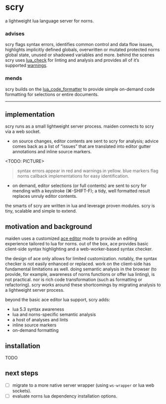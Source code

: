 # scry

a lightweight lua language server for norns.

### advises

scry flags syntax errors, identifies common control and data flow issues,  highlights implicitly defined globals, overwritten or mutated protected norns global state, unused or shadowed variables and more.  behind the scenes scry uses [lua_check](https://github.com/mpeterv/luacheck) for linting and analysis and provides all of it’s supported [warnings](https://luacheck.readthedocs.io/en/stable/index.html).

### mends

scry builds on the [lua_code_formatter](https://github.com/martin-eden/lua_code_formatter) to provide simple on-demand code formatting for selections or entire documents.

---

## implementation

scry runs as a small lightweight server process.  maiden connects to scry via a web socket.  

* on source changes, editor contents are sent to scry for analysis; advice comes back as a list of “issues” that are translated into editor gutter annotations and inline source markers.
	
<TODO: PICTURE>

 > syntax errors appear in red and warnings in yellow. blue markers flag norns callback implementations for easy identification.

* on demand, editor selections (or full contents) are sent to scry for mending with a keystroke (⌘-SHIFT-F); a tidy, well formatted result replaces unruly editor contents.
	 
the smarts of scry are written in lua and leverage proven modules.  scry is  tiny, scalable and simple to extend.

	
## motivation and background
maiden uses a customized [ace editor](https://ace.c9.io/) mode to provide an editing experience tailored to lua for norns.  out of the box, ace provides basic client-side syntax highlighting and a web-worker-based syntax checker. 

the design of ace only allows for limited customization.  notably, the syntax checker is not easily enhanced or replaced. work on the client-side has fundamental limitations as well.  doing semantic analysis in the browser (to provide, for example, awareness of norns functions or offer lua linting), is not practical.  nor is rich code transformation (such as formatting or refactoring).  scry works around these shortcomings by migrating analysis to a lightweight server process.

beyond the basic ace editor lua support, scry adds:

* lua 5.3 syntax awareness
* lua and norns-specific semantic analysis
* a host of analyses and lints
* inline source markers
* on-demand formatting

## installation

TODO

## next steps

- [ ] migrate to a more native server wrapper (using `ws-wrapper` or lua web sockets).
- [ ] evaluate norns lua dependency installation options.
